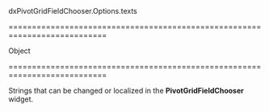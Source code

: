 <!--id-->dxPivotGridFieldChooser.Options.texts<!--/id-->
===========================================================================
<!--type-->Object<!--/type-->
===========================================================================

<!--shortDescription-->
Strings that can be changed or localized in the **PivotGridFieldChooser** widget.
<!--/shortDescription-->

<!--fullDescription-->

<!--/fullDescription-->